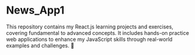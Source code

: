 # News_App1
This repository contains my React.js learning projects and exercises, covering fundamental to advanced concepts. It includes hands-on practice web applications to enhance my JavaScript skills through real-world examples and challenges. 🚀
